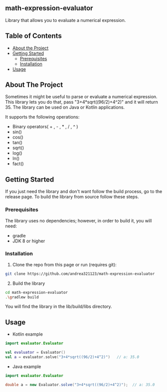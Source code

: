 <p align="center">
  <h2>math-expression-evaluator</h2>
  <p>
    Library that allows you to evaluate a numerical expression.
  </p>
</p>


<!-- TABLE OF CONTENTS -->
## Table of Contents

* [About the Project](#about-the-project)
* [Getting Started](#getting-started)
  * [Prerequisites](#prerequisites)
  * [Installation](#installation)
* [Usage](#usage)

<!-- ABOUT THE PROJECT -->
## About The Project

Sometimes it might be useful to parse or evaluate a numerical expression. This library lets you do that, pass "3+4*sqrt((96/2)+4^2)" and it will return 35. The library can be used on Java or Kotlin applications.

It supports the following operations:
* Binary operators( + , - , * , / , ^ )
* sin()
* cos()
* tan()
* sqrt()
* log()
* ln()
* fact()

<!-- GETTING STARTED -->
## Getting Started

If you just need the library and don't want follow the build process, go to the release page.
To build the library from source follow these steps.

### Prerequisites

The library uses no dependencies; however, in order to build it, you will need:
* gradle
* JDK 8 or higher

### Installation

1. Clone the repo from this page or run (requires git):
```sh
git clone https://github.com/andrea321123/math-expression-evaluator
```
2. Build the library
```sh
cd math-expression-evaluator
.\gradlew build
```
You will find the library in the lib/build/libs directory.

<!-- USAGE EXAMPLES -->
## Usage

* Kotlin example
```Kotlin
import evaluator.Evaluator

val evaluator = Evaluator()
val a = evaluator.solve("3+4*sqrt((96/2)+4^2)")   // a: 35.0
```

* Java example
```Java
import evaluator.Evaluator

double a = new Evaluator.solve("3+4*sqrt((96/2)+4^2)");  // a: 35.0
```
